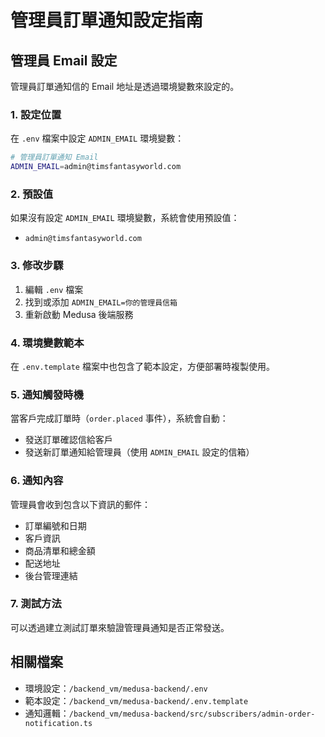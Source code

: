 # 管理員訂單通知設定指南

## 管理員 Email 設定

管理員訂單通知信的 Email 地址是透過環境變數來設定的。

### 1. 設定位置

在 `.env` 檔案中設定 `ADMIN_EMAIL` 環境變數：

```bash
# 管理員訂單通知 Email
ADMIN_EMAIL=admin@timsfantasyworld.com
```

### 2. 預設值

如果沒有設定 `ADMIN_EMAIL` 環境變數，系統會使用預設值：
- `admin@timsfantasyworld.com`

### 3. 修改步驟

1. 編輯 `.env` 檔案
2. 找到或添加 `ADMIN_EMAIL=你的管理員信箱`
3. 重新啟動 Medusa 後端服務

### 4. 環境變數範本

在 `.env.template` 檔案中也包含了範本設定，方便部署時複製使用。

### 5. 通知觸發時機

當客戶完成訂單時（`order.placed` 事件），系統會自動：
- 發送訂單確認信給客戶
- 發送新訂單通知給管理員（使用 `ADMIN_EMAIL` 設定的信箱）

### 6. 通知內容

管理員會收到包含以下資訊的郵件：
- 訂單編號和日期
- 客戶資訊
- 商品清單和總金額
- 配送地址
- 後台管理連結

### 7. 測試方法

可以透過建立測試訂單來驗證管理員通知是否正常發送。

## 相關檔案

- 環境設定：`/backend_vm/medusa-backend/.env`
- 範本設定：`/backend_vm/medusa-backend/.env.template`
- 通知邏輯：`/backend_vm/medusa-backend/src/subscribers/admin-order-notification.ts`